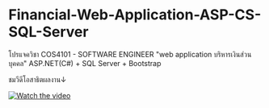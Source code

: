 # Financial-Web-Application-ASP-CS-SQL-Server

โปรแจควิชา COS4101 - SOFTWARE ENGINEER
"web application บริหารเงินส่วนบุคคล" ASP.NET(C#) + SQL Server + Bootstrap

ชมวีดีโอสาธิตผลงาน↓	

[![Watch the video](http://i3.ytimg.com/vi/8tKv_liEvDo/hqdefault.jpg)](https://youtu.be/T-8tKv_liEvDo)

